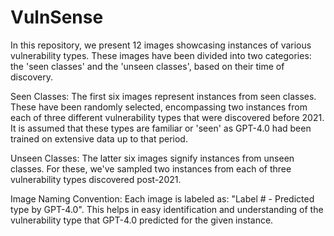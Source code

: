 # VulnSense

In this repository, we present 12 images showcasing instances of various vulnerability types. These images have been divided into two categories: the 'seen classes' and the 'unseen classes', based on their time of discovery.

Seen Classes:
The first six images represent instances from seen classes. These have been randomly selected, encompassing two instances from each of three different vulnerability types that were discovered before 2021. It is assumed that these types are familiar or 'seen' as GPT-4.0 had been trained on extensive data up to that period.

Unseen Classes:
The latter six images signify instances from unseen classes. For these, we've sampled two instances from each of three vulnerability types discovered post-2021.

Image Naming Convention:
Each image is labeled as: "Label # - Predicted type by GPT-4.0". This helps in easy identification and understanding of the vulnerability type that GPT-4.0 predicted for the given instance.
